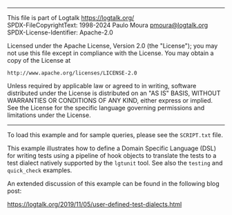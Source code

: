 ________________________________________________________________________

This file is part of Logtalk <https://logtalk.org/>  
SPDX-FileCopyrightText: 1998-2024 Paulo Moura <pmoura@logtalk.org>  
SPDX-License-Identifier: Apache-2.0

Licensed under the Apache License, Version 2.0 (the "License");
you may not use this file except in compliance with the License.
You may obtain a copy of the License at

    http://www.apache.org/licenses/LICENSE-2.0

Unless required by applicable law or agreed to in writing, software
distributed under the License is distributed on an "AS IS" BASIS,
WITHOUT WARRANTIES OR CONDITIONS OF ANY KIND, either express or implied.
See the License for the specific language governing permissions and
limitations under the License.
________________________________________________________________________


To load this example and for sample queries, please see the `SCRIPT.txt`
file.

This example illustrates how to define a Domain Specific Language (DSL)
for writing tests using a pipeline of hook objects to translate the tests
to a test dialect natively supported by the `lgtunit` tool. See also the
`testing` and `quick_check` examples.

An extended discussion of this example can be found in the following blog
post:

https://logtalk.org/2019/11/05/user-defined-test-dialects.html
